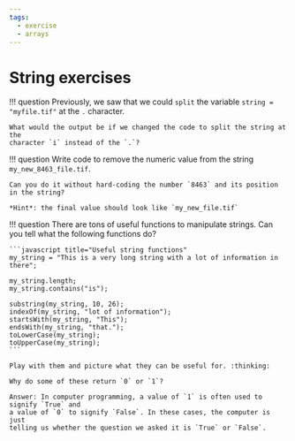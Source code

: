 ```yaml
---
tags:
  - exercise
  - arrays
---
```

# String exercises

!!! question
    Previously, we saw that we could `split` the variable
    `string = "myfile.tif"` at the `.` character.

    What would the output be if we changed the code to split the string at the
    character `i` instead of the `.`?

!!! question
    Write code to remove the numeric value from the string
    `my_new_8463_file.tif`.

    Can you do it without hard-coding the number `8463` and its position
    in the string?

    *Hint*: the final value should look like `my_new_file.tif`

!!! question
    There are tons of useful functions to manipulate strings. Can you tell what
    the following functions do?

    ```javascript title="Useful string functions"
    my_string = "This is a very long string with a lot of information in there";

    my_string.length;
    my_string.contains("is");

    substring(my_string, 10, 26);
    indexOf(my_string, "lot of information");
    startsWith(my_string, "This");
    endsWith(my_string, "that.");
    toLowerCase(my_string);
    toUpperCase(my_string);
    ```

    Play with them and picture what they can be useful for. :thinking:

    Why do some of these return `0` or `1`?

    Answer: In computer programming, a value of `1` is often used to signify `True` and
    a value of `0` to signify `False`. In these cases, the computer is just
    telling us whether the question we asked it is `True` or `False`.

